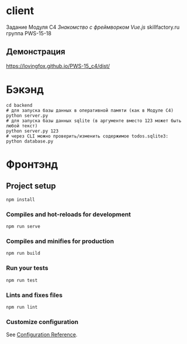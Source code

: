# client

Задание Модуля C4 *Знакомство с фреймворком Vue.js*
skillfactory.ru
группа PWS-15-18

## Демонстрация
https://lovingfox.github.io/PWS-15_c4/dist/

# Бэкэнд
```
cd backend
# для запуска базы данных в оперативной памяти (как в Модуле C4)
python server.py
# для запуска базы данных sqlite (в аргументе вместо 123 может быть любой текст)
python server.py 123
# через CLI можно проверить/изменить содержимое todos.sqlite3:
python database.py
``` 

# Фронтэнд

## Project setup
```
npm install
```

### Compiles and hot-reloads for development
```
npm run serve
```

### Compiles and minifies for production
```
npm run build
```

### Run your tests
```
npm run test
```

### Lints and fixes files
```
npm run lint
```

### Customize configuration
See [Configuration Reference](https://cli.vuejs.org/config/).
